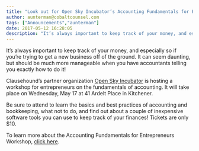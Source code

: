 ```yaml
---
title: "Look out for Open Sky Incubator’s Accounting Fundamentals for Entrepreneurs Workshop on May 17!"
author: aunterman@cobaltcounsel.com
tags: ["Announcements","aunterman"]
date: 2017-05-12 16:28:05
description: "It’s always important to keep track of your money, and especially so if you’re trying to get a new business off of the ground."
---
```




It’s always important to keep track of your money, and especially so if you’re trying to get a new business off of the ground. It can seem daunting, but should be much more manageable when you have accountants telling you exactly how to do it! 

Clausehound’s partner organization [Open Sky Incubator](https://www.openskyventures.ca/press-release/founders-canada-partners-open-sky-incubator-waterloo/) is hosting a workshop for entrepreneurs on the fundamentals of accounting. It will take place on Wednesday, May 17 at 41 Ardelt Place in Kitchener. 

Be sure to attend to learn the basics and best practices of accounting and bookkeeping, what not to do, and find out about a couple of inexpensive software tools you can use to keep track of your finances! Tickets are only $10. 

To learn more about the Accounting Fundamentals for Entrepreneurs Workshop, [click here](https://www.eventbrite.ca/e/accounting-fundamentals-for-entrepreneurs-workshop-tickets-34371923348?utm-medium=discovery&amp;utm-campaign=social&amp;utm-content=attendeeshare&amp;aff=escb&amp;utm-source=cp&amp;utm-term=listing).  
